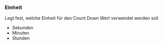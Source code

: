 ﻿### Einheit

Legt fest, welche Einheit für den Count Down Wert verwendet werden soll

- Sekunden
- Minuten
- Stunden

